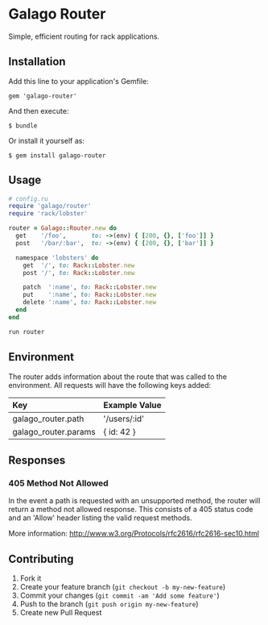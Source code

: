 # Galago Router

Simple, efficient routing for rack applications.

## Installation

Add this line to your application's Gemfile:

    gem 'galago-router'

And then execute:

    $ bundle

Or install it yourself as:

    $ gem install galago-router

## Usage

```ruby
# config.ru
require 'galago/router'
require 'rack/lobster'

router = Galago::Router.new do
  get    '/foo',       to: ->(env) { [200, {}, ['foo']] }
  post   '/bar/:bar',  to: ->(env) { [200, {}, ['bar']] }

  namespace 'lobsters' do
    get  '/', to: Rack::Lobster.new
    post '/', to: Rack::Lobster.new

    patch  ':name', to: Rack::Lobster.new
    put    ':name', to: Rack::Lobster.new
    delete ':name', to: Rack::Lobster.new
  end
end

run router
```

## Environment

The router adds information about the route that was called to the environment.
All requests will have the following keys added:

| Key                  | Example Value |
| :------------------- | :------------ |
| galago_router.path   | '/users/:id'  |
| galago_router.params | { id: 42 }    |


## Responses

### 405 Method Not Allowed

In the event a path is requested with an unsupported method, the router will return a method not allowed response.
This consists of a 405 status code and an 'Allow' header listing the valid request methods. 

More information: http://www.w3.org/Protocols/rfc2616/rfc2616-sec10.html


## Contributing

1. Fork it
2. Create your feature branch (`git checkout -b my-new-feature`)
3. Commit your changes (`git commit -am 'Add some feature'`)
4. Push to the branch (`git push origin my-new-feature`)
5. Create new Pull Request

